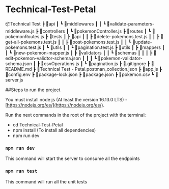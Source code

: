 # Technical-Test-Petal

📦Technical Test
 ┣ 📂api
 ┃ ┗ 📂middlewares
 ┃ ┃ ┗ 📜validate-parameters-middleware.js
 ┣ 📂controllers
 ┃ ┗ 📜pokemonController.js
 ┣ 📂routes
 ┃ ┗ 📜pokemonRoutes.js
 ┣ 📂tests
 ┃ ┣ 📂api
 ┃ ┃ ┣ 📜delete-pokemons.test.js
 ┃ ┃ ┣ 📜get-all-pokemons.test.js
 ┃ ┃ ┣ 📜post-pokemons.test.js
 ┃ ┃ ┗ 📜update-pokemons.test.js
 ┃ ┗ 📂utils
 ┃ ┃ ┗ 📜pagination.test.js
 ┣ 📂utils
 ┃ ┣ 📂mappers
 ┃ ┃ ┗ 📜new-pokemon-mapper.js
 ┃ ┣ 📂validators
 ┃ ┃ ┗ 📂schemas
 ┃ ┃ ┃ ┣ 📜edit-pokemon-validtor-schema.json
 ┃ ┃ ┃ ┗ 📜pokemon-validator-schema.json
 ┃ ┣ 📜csvOperations.js
 ┃ ┗ 📜pagination.js
 ┣ 📜.gitignore
 ┣ 📜README.md
 ┣ 📜Technical Test - Petal.postman_collection.json
 ┣ 📜app.js
 ┣ 📜config.env
 ┣ 📜package-lock.json
 ┣ 📜package.json
 ┣ 📜pokemon.csv
 ┗ 📜server.js

 ##Steps to run the project

You must install node js (At least the version 16.13.0 LTS) - [https://nodejs.org/es/](https://nodejs.org/es/).

Run the next commands in the root of the project with the terminal:

* cd Technical-Test-Petal
* npm install (To install all dependencies) 
* npm run dev

### `npm run dev`
This command will start the server to consume all the endpoints

### `npm run test`
This command will run all the unit tests

